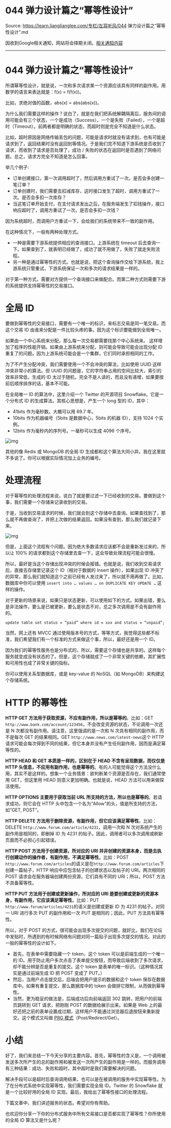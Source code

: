 # 044  弹力设计篇之“幂等性设计” 

Source: https://learn.lianglianglee.com/专栏/左耳听风/044  弹力设计篇之“幂等性设计”.md

因收到Google相关通知，网站将会择期关闭。[相关通知内容](https://lumendatabase.org/notices/44265620)

---

# 044 弹力设计篇之“幂等性设计”

所谓幂等性设计，就是说，一次和多次请求某一个资源应该具有同样的副作用。用数学的语言来表达就是：f(x) = f(f(x))。

比如，求绝对值的函数，abs(x) = abs(abs(x))。

为什么我们需要这样的操作？说白了，就是在我们把系统解耦隔离后，服务间的调用可能会有三个状态，一个是成功（Success），一个是失败（Failed），一个是超时（Timeout）。前两者都是明确的状态，而超时则是完全不知道是什么状态。

比如，超时原因是网络传输丢包的问题，可能是请求时就没有请求到，也有可能是请求到了，返回结果时没有返回到等情况。于是我们完不知道下游系统是否收到了请求，而收到了请求是否处理了，成功 / 失败的状态在返回时是否遇到了网络问题。总之，请求方完全不知道是怎么回事。

举几个例子:

* 订单创建接口，第一次调用超时了，然后调用方重试了一次。是否会多创建一笔订单？
* 订单创建时，我们需要去扣减库存，这时接口发生了超时，调用方重试了一次。是否会多扣一次库存？
* 当这笔订单开始支付，在支付请求发出之后，在服务端发生了扣钱操作，接口响应超时了，调用方重试了一次。是否会多扣一次钱？

因为系统超时，而调用户方重试一下，会给我们的系统带来不一致的副作用。

在这种情况下，一般有两种处理方式。

* 一种是需要下游系统提供相应的查询接口。上游系统在 timeout 后去查询一下。如果查到了，就表明已经做了，成功了就不用做了，失败了就走失败流程。
* 另一种是通过幂等性的方式。也就是说，把这个查询操作交给下游系统，我上游系统只管重试，下游系统保证一次和多次的请求结果是一样的。

对于第一种方式，需要对方提供一个查询接口来做配合。而第二种方式则需要下游的系统提供支持幂等性的交易接口。

# 全局 ID

要做到幂等性的交易接口，需要有一个唯一的标识，来标志交易是同一笔交易。而这个交易 ID 由谁来分配是一件比较头疼的事。因为这个标识要能做到全局唯一。

如果由一个中心系统来分配，那么每一次交易都需要找那个中心系统来。 这样增加了程序的性能开销。如果由上游系统来分配，则可能会导致可能会出现分配 ID 重复了的问题。因为上游系统可能会是一个集群，它们同时承担相同的工作。

为了不产生分配冲突，我们需要使用一个不会冲突的算法，比如使用 UUID 这样冲突非常小的算法。但 UUID 的问题是，它的字符串占用的空间比较大，索引的效率非常低，生成的 ID 太过于随机，完全不是人读的，而且没有递增，如果要按前后顺序排序的话，基本不可能。

在全局唯一 ID 的算法中，这里介绍一个 Twitter 的开源项目 Snowflake。它是一个分布式 ID 的生成算法。其核心思想是，产生一个 long 型的 ID，其中：

* 41bits 作为毫秒数。大概可以用 69.7 年。
* 10bits 作为机器编号（5bits 是数据中心，5bits 的机器 ID），支持 1024 个实例。
* 12bits 作为毫秒内的序列号。一毫秒可以生成 4096 个序号。

![img](assets/2bda719052cb3b584c0db93e89d32528.png)

其他的像 Redis 或 MongoDB 的全局 ID 生成都和这个算法大同小异。我在这里就不多说了。你可以根据实际情况加上业务的编号。

# 处理流程

对于幂等性的处理流程来说，说白了就是要过滤一下已经收到的交易。要做到这个事，我们需要一个存储来记录收到的交易。

于是，当收到交易请求的时候，我们就会到这个存储中去查询。如果查找到了，那么就不再做查询了，并把上次做的结果返回。如果没有查到，那么我们就记录下来。

![img](assets/4c078da5bf5833cebc08a57bfb332b1b.png)

但是，上面这个流程有个问题。因为绝大多数请求应该都不会是重新发过来的，所以让 100% 的请求都到这个存储里去查一下，这会导致处理流程可能会很慢。

所以，最好是当这个存储出现冲突的时候会报错。也就是说，我们收到交易请求后，直接去存储里记录这个 ID（相对于数据的 Insert 操作），如果出现 ID 冲突了的异常，那么我们就知道这个之前已经有人发过来了，所以就不用再做了。比如，数据库中你可以使用 `insert into … values … on DUPLICATE KEY UPDATE …` 这样的操作。

对于更新的场景来说，如果只是状态更新，可以使用如下的方式。如果出错，要么是非法操作，要么是已被更新，要么是状态不对，总之多次调用是不会有副作用的。

```
update table set status = “paid” where id = xxx and status = “unpaid”;

```

当然，网上还有 MVCC 通过使用版本号的方式，等等方式，我觉得这些都不标准，我们希望我们有一个标准的方式来做这个事，所以，最好还是用一个 ID。

因为我们的幂等性服务也是分布式的，所以，需要这个存储也是共享的。这样每个服务就变成没有状态的了。但是，这个存储就成了一个非常关键的依赖，其扩展性和可用性也成了非常关键的指标。

你可以使用关系型数据库，或是 key-value 的 NoSQL（如 MongoDB）来构建这个存储系统。

# HTTP 的幂等性

**HTTP GET 方法用于获取资源，不应有副作用，所以是幂等的**。比如：GET `http://www.bank.com/account/123456`，不会改变资源的状态，不论调用一次还是 N 次都没有副作用。请注意，这里强调的是一次和 N 次具有相同的副作用，而不是每次 GET 的结果相同。GET `http://www.news.com/latest-news`这个 HTTP 请求可能会每次得到不同的结果，但它本身并没有产生任何副作用，因而是满足幂等性的。

**HTTP HEAD 和 GET 本质是一样的，区别在于 HEAD 不含有呈现数据，而仅仅是 HTTP 头信息，不应用有副作用，也是幂等的**。有的人可能觉得这个方法没什么用，其实不是这样的。想象一个业务情景：欲判断某个资源是否存在，我们通常使用 GET，但这里用 HEAD 则意义更加明确。也就是说，HEAD 方法可以用来做探活使用。

**HTTP OPTIONS 主要用于获取当前 URL 所支持的方法，所以也是幂等的**。若请求成功，则它会在 HTTP 头中包含一个名为“Allow”的头，值是所支持的方法，如“GET, POST”。

**HTTP DELETE 方法用于删除资源，有副作用，但它应该满足幂等性**。比如：DELETE `http://www.forum.com/article/4231`，调用一次和 N 次对系统产生的副作用是相同的，即删掉 ID 为 4231 的帖子。因此，调用者可以多次调用或刷新页面而不必担心引起错误。

**HTTP POST 方法用于创建资源，所对应的 URI 并非创建的资源本身，而是去执行创建动作的操作者，有副作用，不满足幂等性**。比如：POST `http://www.forum.com/articles`的语义是在`http://www.forum.com/articles`下创建一篇帖子，HTTP 响应中应包含帖子的创建状态以及帖子的 URI。两次相同的 POST 请求会在服务器端创建两份资源，它们具有不同的 URI；所以，POST 方法不具备幂等性。

**HTTP PUT 方法用于创建或更新操作，所对应的 URI 是要创建或更新的资源本身，有副作用，它应该满足幂等性**。比如：PUT `http://www.forum/articles/4231`的语义是创建或更新 ID 为 4231 的帖子。对同一 URI 进行多次 PUT 的副作用和一次 PUT 是相同的；因此，PUT 方法具有幂等性。

所以，对于 POST 的方式，很可能会出现多次提交的问题，就好比，我们在论坛中发贴时，所遇到的有时候网络有问题对同一篇贴子出现多次提交的情况。对此的一般的幂等性的设计如下。

* 首先，在表单中需要隐藏一个 token，这个 token 可以是前端生成的一个唯一的 ID。用于防止用户多次点击了表单提交按钮，而导致后端收到了多次请求，却不能分辨是否是重复的提交。这个 token 是表单的唯一标识。（这种情况其实是通过前端生成 ID 把 POST 变成了 PUT。）
* 然后，当用户点击提交后，后端会把用户提示的数据和这个 token 保存在数据库中。如果有重复提交，那么数据库中的 token 会做排它限制，从而做到幂等性。
* 当然，更为稳妥的做法是，后端成功后向前端返回 302 跳转，把用户的前端页跳转到 GET 请求，把刚刚 POST 的数据给展示出来。如果是 Web 上的最好还把之前的表单设置成过期，这样用户不能通过浏览器后退按钮来重新提交。这个模式又叫做 [PRG 模式](https://en.wikipedia.org/wiki/Post/Redirect/Get)（Post/Redirect/Get）。

# 小结

好了，我们来总结一下今天分享的主要内容。首先，幂等性的含义是，一个调用被发送多次所产生的总的副作用和被发送一次所产生的副作用是一样的。而服务调用有三种结果：成功、失败和超时，其中超时是我们需要解决的问题。

解决手段可以是超时后查询调用结果，也可以是在被调用的服务中实现幂等性。为了在分布式系统中实现幂等性，我们需要实现全局 ID。Twitter 的 Snowflake 就是一个比较好用的全局 ID 实现。最后，我给出了幂等性接口的处理流程。

下篇文章中，我们讲述服务的状态。希望对你有帮助。

也欢迎你分享一下你的分布式服务中所有交易接口是否都实现了幂等性？你所使用的全局 ID 算法又是什么呢？